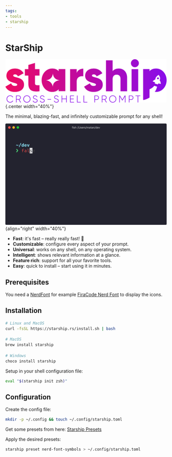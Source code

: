 ```yaml
---
tags:
- tools
- starship
---
```

# StarShip

![](img/logo.png){.center width="40%"}

The minimal, blazing-fast, and infinitely customizable prompt for any shell!

![](img/demo.gif){align="right" width="40%"}

- **Fast**: it's fast – really really fast! 🚀
- **Customizable**: configure every aspect of your prompt.
- **Universal**: works on any shell, on any operating system.
- **Intelligent**: shows relevant information at a glance.
- **Feature rich**: support for all your favorite tools.
- **Easy**: quick to install – start using it in minutes.

## Prerequisites

You need a [NerdFont](https://www.nerdfonts.com/) for example [FiraCode Nerd Font](https://www.nerdfonts.com/font-downloads) to display the icons.

## Installation

```bash
# Linux and MacOS
curl -fsSL https://starship.rs/install.sh | bash

# MacOS
brew install starship

# Windows
choco install starship
```

Setup in your shell configuration file:

```bash title="zsh.rc"
eval "$(starship init zsh)"
```

## Configuration
Create the config file:

```bash
mkdir -p ~/.config && touch ~/.config/starship.toml
```

Get some presets from here: [Starship Presets](https://starship.rs/presets/)

Apply the desired presets:
```bash
starship preset nerd-font-symbols > ~/.config/starship.toml
```
